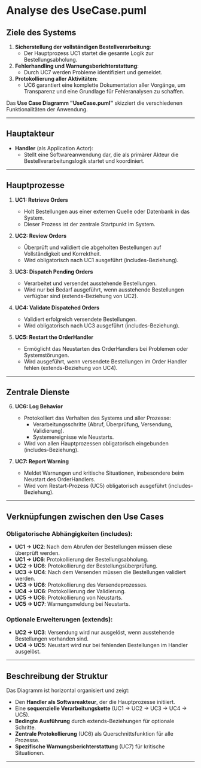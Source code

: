 ﻿# Analyse des UseCase.puml

## **Ziele des Systems**
1. **Sicherstellung der vollständigen Bestellverarbeitung**:
    - Der Hauptprozess UC1 startet die gesamte Logik zur Bestellungsabholung.
2. **Fehlerhandling und Warnungsberichterstattung**:
    - Durch UC7 werden Probleme identifiziert und gemeldet.
3. **Protokollierung aller Aktivitäten**:
    - UC6 garantiert eine komplette Dokumentation aller Vorgänge, um Transparenz und eine Grundlage für Fehleranalysen zu schaffen.

Das **Use Case Diagramm "UseCase.puml"**
skizziert die verschiedenen Funktionalitäten der Anwendung.

---

## **Hauptakteur**
- **Handler** (als Application Actor):
    - Stellt eine Softwareanwendung dar, die als primärer Akteur die Bestellverarbeitungslogik startet und koordiniert.

---

## **Hauptprozesse**
1. **UC1: Retrieve Orders**
    - Holt Bestellungen aus einer externen Quelle oder Datenbank in das System.
    - Dieser Prozess ist der zentrale Startpunkt im System.

2. **UC2: Review Orders**
    - Überprüft und validiert die abgeholten Bestellungen auf Vollständigkeit und Korrektheit.
    - Wird obligatorisch nach UC1 ausgeführt (includes-Beziehung).

3. **UC3: Dispatch Pending Orders**
    - Verarbeitet und versendet ausstehende Bestellungen.
    - Wird nur bei Bedarf ausgeführt, wenn ausstehende Bestellungen verfügbar sind (extends-Beziehung von UC2).

4. **UC4: Validate Dispatched Orders**
    - Validiert erfolgreich versendete Bestellungen.
    - Wird obligatorisch nach UC3 ausgeführt (includes-Beziehung).

5. **UC5: Restart the OrderHandler**
    - Ermöglicht das Neustarten des OrderHandlers bei Problemen oder Systemstörungen.
    - Wird ausgeführt, wenn versendete Bestellungen im Order Handler fehlen (extends-Beziehung von UC4).

---

## **Zentrale Dienste**
6. **UC6: Log Behavior**
    - Protokolliert das Verhalten des Systems und aller Prozesse:
        - Verarbeitungsschritte (Abruf, Überprüfung, Versendung, Validierung).
        - Systemereignisse wie Neustarts.
    - Wird von allen Hauptprozessen obligatorisch eingebunden (includes-Beziehung).

7. **UC7: Report Warning**
    - Meldet Warnungen und kritische Situationen, insbesondere beim Neustart des OrderHandlers.
    - Wird vom Restart-Prozess (UC5) obligatorisch ausgeführt (includes-Beziehung).

---

## **Verknüpfungen zwischen den Use Cases**

### **Obligatorische Abhängigkeiten (includes)**:
- **UC1 → UC2**: Nach dem Abrufen der Bestellungen müssen diese überprüft werden.
- **UC1 → UC6**: Protokollierung der Bestellungsabholung.
- **UC2 → UC6**: Protokollierung der Bestellungsüberprüfung.
- **UC3 → UC4**: Nach dem Versenden müssen die Bestellungen validiert werden.
- **UC3 → UC6**: Protokollierung des Versendeprozesses.
- **UC4 → UC6**: Protokollierung der Validierung.
- **UC5 → UC6**: Protokollierung von Neustarts.
- **UC5 → UC7**: Warnungsmeldung bei Neustarts.

### **Optionale Erweiterungen (extends)**:
- **UC2 → UC3**: Versendung wird nur ausgelöst, wenn ausstehende Bestellungen vorhanden sind.
- **UC4 → UC5**: Neustart wird nur bei fehlenden Bestellungen im Handler ausgelöst.

---

## **Beschreibung der Struktur**
Das Diagramm ist horizontal organisiert und zeigt:
- Den **Handler als Softwareakteur**, der die Hauptprozesse initiiert.
- Eine **sequenzielle Verarbeitungskette** (UC1 → UC2 → UC3 → UC4 → UC5).
- **Bedingte Ausführung** durch extends-Beziehungen für optionale Schritte.
- **Zentrale Protokollierung** (UC6) als Querschnittsfunktion für alle Prozesse.
- **Spezifische Warnungsberichterstattung** (UC7) für kritische Situationen.

---
